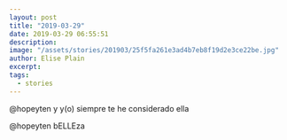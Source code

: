 ```yaml
---
layout: post
title: "2019-03-29"
date: 2019-03-29 06:55:51
description: 
image: "/assets/stories/201903/25f5fa261e3ad4b7eb8f19d2e3ce22be.jpg"
author: Elise Plain
excerpt: 
tags: 
  - stories
---
```



<p></p>
<p>@hopeyten y y(o) siempre te he considerado ella</p><p>@hopeyten bELLEza</p>